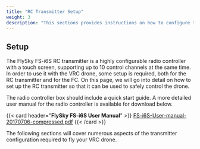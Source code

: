 ```yaml
---
title: "RC Transmitter Setup"
weight: 3
description: "This sections provides instructions on how to configure the FlySky FS-i6S RC transmitter that is included in the VRC drone kit."
---
```


## Setup

The FlySky FS-i6S RC transmitter is a highly configurable radio controller with a 
touch screen, supporting up to 10 control channels at the same time. 
In order to use it with the VRC drone, some setup is required, both for the 
RC transmitter and for the FC. On this page, we will go into detail on how to 
set up the RC transmitter so that it can be used to safely control the drone.

The radio controller box should include a quick start guide. A
more detailed user manual for the radio controller is available for download below.

{{< card header="**FlySky FS-i6S User Manual**" >}}
[FS-i6S-User-manual-20170706-compressed.pdf](FS-i6S-User-manual-20170706-compressed.pdf)
{{< /card >}}

The following sections will cover numerous aspects of the transmitter configuration 
required to fly your VRC drone.
